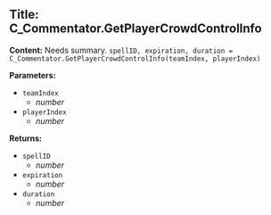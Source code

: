 ## Title: C_Commentator.GetPlayerCrowdControlInfo

**Content:**
Needs summary.
`spellID, expiration, duration = C_Commentator.GetPlayerCrowdControlInfo(teamIndex, playerIndex)`

**Parameters:**
- `teamIndex`
  - *number*
- `playerIndex`
  - *number*

**Returns:**
- `spellID`
  - *number*
- `expiration`
  - *number*
- `duration`
  - *number*
